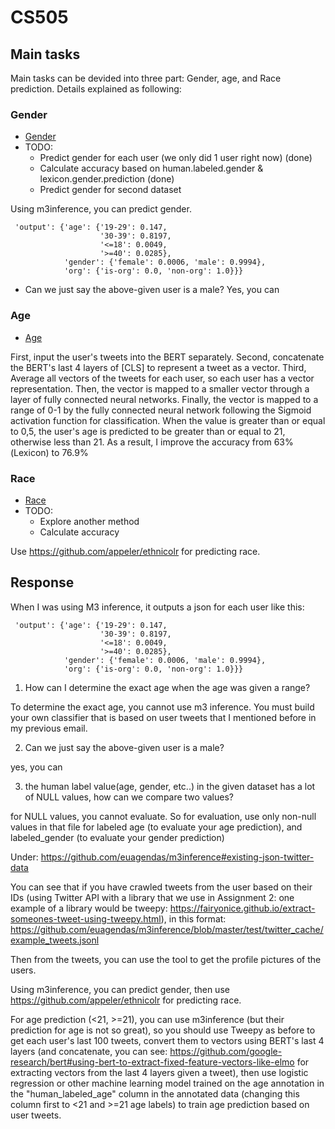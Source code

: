 # CS505
## Main tasks

Main tasks can be devided into three part: Gender, age, and Race prediction. Details explained as following: 

### Gender
- [Gender](Twitter_User_Gender.ipynb)
- TODO: 
  - Predict gender for each user (we only did 1 user right now) (done)
  - Calculate accuracy based on human.labeled.gender & lexicon.gender.prediction (done)
  - Predict gender for second dataset


Using m3inference, you can predict gender.
```
 'output': {'age': {'19-29': 0.147,
                    '30-39': 0.8197,
                    '<=18': 0.0049,
                    '>=40': 0.0285},
            'gender': {'female': 0.0006, 'male': 0.9994},
            'org': {'is-org': 0.0, 'non-org': 1.0}}}
```
- Can we just say the above-given user is a male? 
Yes, you can

### Age
- [Age](Twitter_User_Age.ipynb)

First, input the user's tweets into the BERT separately. Second, concatenate the BERT's last 4 layers of [CLS] to represent a tweet as a vector. Third, Average all vectors of the tweets for each user, so each user has a vector representation. Then, the vector is mapped to a smaller vector through a layer of fully connected neural networks. Finally, the vector is mapped to a range of 0-1 by the fully connected neural network following the Sigmoid activation function for classification. When the value is greater than or equal to 0,5, the user's age is predicted to be greater than or equal to 21, otherwise less than 21. As a result, I improve the accuracy from 63%(Lexicon) to 76.9%

### Race
- [Race](Twitter_User_Race.ipynb)
- TODO:
  - Explore another method 
  - Calculate accuracy

Use https://github.com/appeler/ethnicolr for predicting race. 

## Response

When I was using M3 inference, it outputs a json for each user like this:

```
 'output': {'age': {'19-29': 0.147,
                    '30-39': 0.8197,
                    '<=18': 0.0049,
                    '>=40': 0.0285},
            'gender': {'female': 0.0006, 'male': 0.9994},
            'org': {'is-org': 0.0, 'non-org': 1.0}}}
```
1. How can I determine the exact age when the age was given a range? 

To determine the exact age, you cannot use m3 inference. You must build your own classifier that is based on user tweets that I mentioned before in my previous email. 

2. Can we just say the above-given user is a male? 

yes, you can

3. the human label value(age, gender, etc..) in the given dataset has a lot of NULL values, how can we compare two values?

for NULL values, you cannot evaluate. So for evaluation, use only non-null values in that file for labeled age (to evaluate your age prediction), and labeled_gender (to evaluate your gender prediction)



Under: 
https://github.com/euagendas/m3inference#existing-json-twitter-data

You can see that if you have crawled tweets from the user based on their IDs (using Twitter API with a library that we use in Assignment 2: one example of a library would be tweepy: https://fairyonice.github.io/extract-someones-tweet-using-tweepy.html), in this format: https://github.com/euagendas/m3inference/blob/master/test/twitter_cache/example_tweets.jsonl

Then from the tweets, you can use the tool to get the profile pictures of the users. 

Using m3inference, you can predict gender, then use https://github.com/appeler/ethnicolr for predicting race. 

For age prediction (<21, >=21), you can use m3inference (but their prediction for age is not so great), so you should use Tweepy as before to get each user's last 100 tweets, convert them to vectors using BERT's last 4 layers (and concatenate, you can see: https://github.com/google-research/bert#using-bert-to-extract-fixed-feature-vectors-like-elmo for extracting vectors from the last 4 layers given a tweet), then use logistic regression or other machine learning model trained on the age annotation in the "human_labeled_age" column in the annotated data (changing this column first to <21 and >=21 age labels) to train age prediction based on user tweets. 
